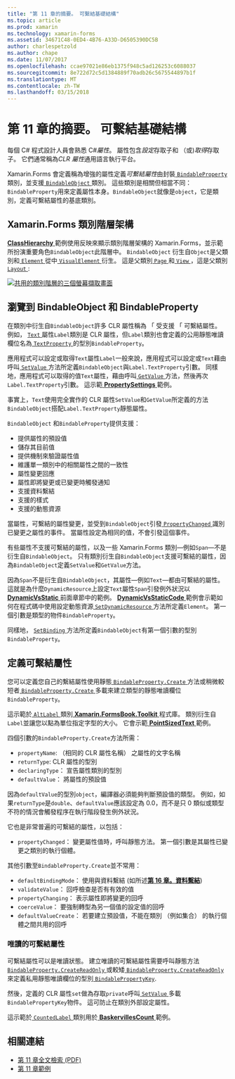 ```yaml
---
title: "第 11 章的摘要。 可繫結基礎結構"
ms.topic: article
ms.prod: xamarin
ms.technology: xamarin-forms
ms.assetid: 34671C48-0ED4-4B76-A33D-D6505390DC5B
author: charlespetzold
ms.author: chape
ms.date: 11/07/2017
ms.openlocfilehash: ccae97021e86eb1375f948c5ad126253c6088037
ms.sourcegitcommit: 8e722d72c5d1384889f70adb26c5675544897b1f
ms.translationtype: MT
ms.contentlocale: zh-TW
ms.lasthandoff: 03/15/2018
---
```

# <a name="summary-of-chapter-11-the-bindable-infrastructure"></a>第 11 章的摘要。 可繫結基礎結構

每個 C# 程式設計人員會熟悉 C#*屬性*。 屬性包含*設定*存取子和 （或)*取得*存取子。 它們通常稱為*CLR 屬性*通用語言執行平台。

Xamarin.Forms 會定義稱為增強的屬性定義*可繫結屬性*由封裝[ `BindableProperty` ](https://developer.xamarin.com/api/type/Xamarin.Forms.BindableProperty/)類別，並支援[ `BindableObject` ](https://developer.xamarin.com/api/type/Xamarin.Forms.BindableObject/)類別。 這些類別是相關但相當不同：`BindableProperty`用來定義屬性本身。`BindableObject`就像是`object`，它是類別，定義可繫結屬性的基底類別。

## <a name="the-xamarinforms-class-hierarchy"></a>Xamarin.Forms 類別階層架構

[ **ClassHierarchy** ](https://github.com/xamarin/xamarin-forms-book-samples/tree/master/Chapter11/ClassHierarchy)範例使用反映來顯示類別階層架構的 Xamarin.Forms，並示範所扮演重要角色`BindableObject`此階層中。 `BindableObject` 衍生自`Object`是父類別和[ `Element` ](https://developer.xamarin.com/api/type/Xamarin.Forms.Element/)從中[ `VisualElement` ](https://developer.xamarin.com/api/type/Xamarin.Forms.VisualElement/)衍生。 這是父類別[ `Page` ](https://developer.xamarin.com/api/type/Xamarin.Forms.Page/)和[ `View` ](https://developer.xamarin.com/api/type/Xamarin.Forms.View/)，這是父類別[ `Layout` ](https://developer.xamarin.com/api/type/Xamarin.Forms.Layout/):

[![共用的類別階層的三個螢幕擷取畫面](images/ch11fg01-small.png "類別階層架構共用")](images/ch11fg01-large.png#lightbox "共用的類別階層")

## <a name="a-peek-into-bindableobject-and-bindableproperty"></a>瀏覽到 BindableObject 和 BindableProperty

在類別中衍生自`BindableObject`許多 CLR 屬性稱為 「 受支援 「 可繫結屬性。 例如， [ `Text` ](https://developer.xamarin.com/api/property/Xamarin.Forms.Label.Text/)屬性`Label`類別是 CLR 屬性，但`Label`類別也會定義的公用靜態唯讀欄位名為[ `TextProperty` ](https://developer.xamarin.com/api/property/Xamarin.Forms.Label.TextProperty/)的型別`BindableProperty`。

應用程式可以設定或取得`Text`屬性`Label`一般來說，應用程式可以設定或`Text`藉由呼叫[ `SetValue` ](https://developer.xamarin.com/api/member/Xamarin.Forms.BindableObject.SetValue/p/Xamarin.Forms.BindableProperty/System.Object/)方法所定義`BindableObject`與`Label.TextProperty`引數。 同樣地，應用程式可以取得的值`Text`屬性，藉由呼叫[ `GetValue` ](https://developer.xamarin.com/api/member/Xamarin.Forms.BindableObject.GetValue/p/Xamarin.Forms.BindableProperty/)方法，然後再次`Label.TextProperty`引數。 這示範[ **PropertySettings** ](https://github.com/xamarin/xamarin-forms-book-samples/tree/master/Chapter11/PropertySettings)範例。

事實上，`Text`使用完全實作的 CLR 屬性`SetValue`和`GetValue`所定義的方法`BindableObject`搭配`Label.TextProperty`靜態屬性。

`BindableObject` 和`BindableProperty`提供支援：

- 提供屬性的預設值
- 儲存其目前值
- 提供機制來驗證屬性值
- 維護單一類別中的相關屬性之間的一致性
- 屬性變更回應
- 屬性即將變更或已變更時觸發通知
- 支援資料繫結
- 支援的樣式
- 支援的動態資源

當屬性，可繫結的屬性變更，並受到`BindableObject`引發[ `PropertyChanged` ](https://developer.xamarin.com/api/event/Xamarin.Forms.BindableObject.PropertyChanged/)識別已變更之屬性的事件。 當屬性設定為相同的值，不會引發這個事件。

有些屬性不支援可繫結的屬性，以及一些 Xamarin.Forms 類別&mdash;例如`Span`&mdash;不是衍生自`BindableObject`。 只有類別衍生自`BindableObject`支援可繫結的屬性，因為`BindableObject`定義`SetValue`和`GetValue`方法。

因為`Span`不是衍生自`BindableObject`，其屬性&mdash;例如`Text`&mdash;都由可繫結的屬性。 這就是為什麼`DynamicResource`上設定`Text`屬性`Span`引發例外狀況以[ **DynamicVsStatic** ](https://github.com/xamarin/xamarin-forms-book-samples/tree/master/Chapter10/DynamicVsStatic)前面章節中的範例。 [ **DynamicVsStaticCode** ](https://github.com/xamarin/xamarin-forms-book-samples/tree/master/Chapter11/DynamicVsStaticCode)範例會示範如何在程式碼中使用設定動態資源[ `SetDynamicResource` ](https://developer.xamarin.com/api/member/Xamarin.Forms.Element.SetDynamicResource/p/Xamarin.Forms.BindableProperty/System.String/)方法所定義`Element`。 第一個引數是類型的物件`BindableProperty`。

同樣地， [ `SetBinding` ](https://developer.xamarin.com/api/member/Xamarin.Forms.BindableObject.SetBinding/p/Xamarin.Forms.BindableProperty/Xamarin.Forms.BindingBase/)方法所定義`BindableObject`有第一個引數的型別`BindableProperty`。

## <a name="defining-bindable-properties"></a>定義可繫結屬性

您可以定義您自己的繫結屬性使用靜態[ `BindableProperty.Create` ](https://developer.xamarin.com/api/member/Xamarin.Forms.BindableProperty.Create/p/System.String/System.Type/System.Type/System.Object/Xamarin.Forms.BindingMode/Xamarin.Forms.BindableProperty+ValidateValueDelegate/Xamarin.Forms.BindableProperty+BindingPropertyChangedDelegate/Xamarin.Forms.BindableProperty+BindingPropertyChangingDelegate/Xamarin.Forms.BindableProperty+CoerceValueDelegate/Xamarin.Forms.BindableProperty+CreateDefaultValueDelegate/)方法或稍微較短者[ `BindableProperty.Create` ](https://developer.xamarin.com/api/member/Xamarin.Forms.BindableProperty.Create/p/System.String/System.Type/System.Type/System.Object/Xamarin.Forms.BindingMode/Xamarin.Forms.BindableProperty+ValidateValueDelegate/Xamarin.Forms.BindableProperty+BindingPropertyChangedDelegate/Xamarin.Forms.BindableProperty+BindingPropertyChangingDelegate/Xamarin.Forms.BindableProperty+CoerceValueDelegate/)多載來建立類型的靜態唯讀欄位`BindableProperty`。

這示範於[ `AltLabel` ](https://github.com/xamarin/xamarin-forms-book-samples/blob/master/Libraries/Xamarin.FormsBook.Toolkit/Xamarin.FormsBook.Toolkit/AltLabel.cs)類別[ **Xamarin.FormsBook.Toolkit** ](https://github.com/xamarin/xamarin-forms-book-samples/tree/master/Libraries/Xamarin.FormsBook.Toolkit)程式庫。 類別衍生自`Label`並讓您以點為單位指定字型的大小。 它會示範[ **PointSizedText** ](https://github.com/xamarin/xamarin-forms-book-samples/tree/master/Chapter11/PointSizedText)範例。

四個引數的`BindableProperty.Create`方法所需：

- `propertyName`: （相同的 CLR 屬性名稱） 之屬性的文字名稱
- `returnType`: CLR 屬性的型別
- `declaringType`： 宣告屬性類別的型別
- `defaultValue`： 將屬性的預設值

因為`defaultValue`的型別`object`，編譯器必須能夠判斷預設值的類型。 例如，如果`returnType`是`double`、`defaultValue`應該設定為 0.0，而不是只 0 類似或類型不符的情況會觸發程序在執行階段發生例外狀況。

它也是非常普遍的可繫結的屬性，以包括：

- `propertyChanged`： 變更屬性值時，呼叫靜態方法。 第一個引數是其屬性已變更之類別的執行個體。

其他引數至`BindableProperty.Create`並不常用：

- `defaultBindingMode`： 使用與資料繫結 (如所述[**第 16 章。資料繫結**](chapter16.md))
- `validateValue`： 回呼檢查是否有有效的值
- `propertyChanging`： 表示屬性即將變更的回呼
- `coerceValue`： 要強制轉型為另一個值的設定值的回呼
- `defaultValueCreate`： 若要建立預設值，不能在類別 （例如集合） 的執行個體之間共用的回呼

### <a name="the-read-only-bindable-property"></a>唯讀的可繫結屬性

可繫結屬性可以是唯讀狀態。 建立唯讀的可繫結屬性需要呼叫靜態方法[ `BindableProperty.CreateReadOnly` ](https://developer.xamarin.com/api/member/Xamarin.Forms.BindableProperty.CreateReadOnly/p/System.String/System.Type/System.Type/System.Object/Xamarin.Forms.BindingMode/Xamarin.Forms.BindableProperty+ValidateValueDelegate/Xamarin.Forms.BindableProperty+BindingPropertyChangedDelegate/Xamarin.Forms.BindableProperty+BindingPropertyChangingDelegate/Xamarin.Forms.BindableProperty+CoerceValueDelegate/Xamarin.Forms.BindableProperty+CreateDefaultValueDelegate/)或較矮[ `BindableProperty.CreateReadOnly` ](https://developer.xamarin.com/api/member/Xamarin.Forms.BindableProperty.CreateReadOnly/p/System.String/System.Type/System.Type/System.Object/Xamarin.Forms.BindingMode/Xamarin.Forms.BindableProperty+ValidateValueDelegate/Xamarin.Forms.BindableProperty+BindingPropertyChangedDelegate/Xamarin.Forms.BindableProperty+BindingPropertyChangingDelegate/Xamarin.Forms.BindableProperty+CoerceValueDelegate/)來定義私用靜態唯讀欄位的型別[ `BindablePropertyKey`](https://developer.xamarin.com/api/type/Xamarin.Forms.BindablePropertyKey/).

然後，定義的 CLR 屬性`set`做為存取`private`呼叫[ `SetValue` ](https://developer.xamarin.com/api/member/Xamarin.Forms.BindableObject.SetValue/p/Xamarin.Forms.BindablePropertyKey/System.Object/)多載`BindablePropertyKey`物件。 這可防止在類別外部設定屬性。

這示範於[ `CountedLabel` ](https://github.com/xamarin/xamarin-forms-book-samples/blob/master/Libraries/Xamarin.FormsBook.Toolkit/Xamarin.FormsBook.Toolkit/CountedLabel.cs)類別用於[ **BaskervillesCount** ](https://github.com/xamarin/xamarin-forms-book-samples/tree/master/Chapter11/BaskervillesCount)範例。



## <a name="related-links"></a>相關連結

- [第 11 章全文檢索 (PDF)](https://download.xamarin.com/developer/xamarin-forms-book/XamarinFormsBook-Ch11-Apr2016.pdf)
- [第 11 章範例](https://github.com/xamarin/xamarin-forms-book-samples/tree/master/Chapter11)
